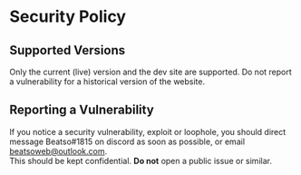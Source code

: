 # Security Policy

## Supported Versions

Only the current (live) version and the dev site are supported. Do not report a vulnerability for a historical version of the website.

## Reporting a Vulnerability

If you notice a security vulnerability, exploit or loophole, you should direct message Beatso#1815 on discord as soon as possible, or email [beatsoweb@outlook.com](mailto:beatsoweb@outlook.com).  
This should be kept confidential. **Do not** open a public issue or similar.
